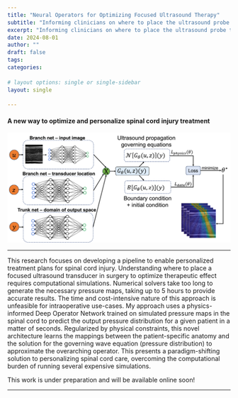 ```yaml
---
title: "Neural Operators for Optimizing Focused Ultrasound Therapy"
subtitle: "Informing clinicians on where to place the ultrasound probe to optimize therapeutic efficacy"
excerpt: "Informing clinicians on where to place the ultrasound probe to optimize therapeutic efficacy"
date: 2024-08-01
author: ""
draft: false
tags:
categories:

# layout options: single or single-sidebar
layout: single

---
```


#### A new way to optimize and personalize spinal cord injury treatment

![Neural Operator](custom_deeponet.png)

---

This research focuses on developing a pipeline to enable personalized treatment plans for spinal cord injury. Understanding where to place a focused ultrasound transducer in surgery to optimize therapeutic effect requires computational simulations. Numerical solvers take too long to generate the necessary pressure maps, taking up to 5 hours to provide accurate results. The time and cost-intensive nature of this approach is unfeasible for intraoperative use-cases. My approach uses a physics-informed Deep Operator Network trained on simulated pressure maps in the spinal cord to predict the output pressure distribution for a given patient in a matter of seconds. Regularized by physical constraints, this novel architecture learns the mappings between the patient-specific anatomy and the solution for the governing wave equation (pressure distribution) to approximate the overarching operator. This presents a paradigm-shifting solution to personalizing spinal cord care, overcoming the computational burden of running several expensive simulations. 

This work is under preparation and will be available online soon! 

---